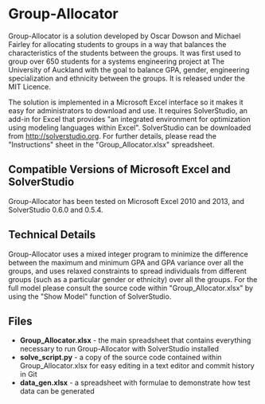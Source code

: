 Group-Allocator
===============

Group-Allocator is a solution developed by Oscar Dowson and Michael Fairley for allocating students to groups in a way that balances the characteristics of the students between the groups. It was first used to group over 650 students for a systems engineering project at The University of Auckland with the goal to balance GPA, gender, engineering specialization and ethnicity between the groups. It is released under the MIT Licence.

The solution is implemented in a Microsoft Excel interface so it makes it easy for administrators to download and use. It requires SolverStudio, an add-in for Excel that provides "an integrated environment for optimization using modeling languages within Excel". SolverStudio can be downloaded from http://solverstudio.org. For further details, please read the "Instructions" sheet in the "Group_Allocator.xlsx" spreadsheet.

## Compatible Versions of Microsoft Excel and SolverStudio

Group-Allocator has been tested on Microsoft Excel 2010 and 2013, and SolverStudio 0.6.0 and 0.5.4.

## Technical Details

Group-Allocator uses a mixed integer program to minimize the difference between the maximum and minimum GPA and GPA variance over all the groups, and uses relaxed constraints to spread individuals from different groups (such as a particular gender or ethnicity) over all the groups. For the full model please consult the source code within "Group_Allocator.xlsx" by using the "Show Model" function of SolverStudio.

## Files
+ **Group_Allocator.xlsx** - the main spreadsheet that contains everything necessary to run Group-Allocator with SolverStudio installed
+ **solve_script.py** - a copy of the source code contained within Group_Allocator.xlsx for easy editing in a text editor and commit history in Git
+ **data_gen.xlsx** - a spreadsheet with formulae to demonstrate how test data can be generated
